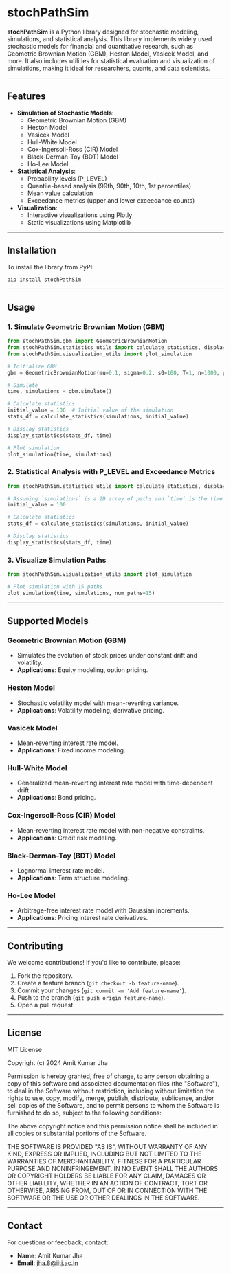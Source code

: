 # stochPathSim

**stochPathSim** is a Python library designed for stochastic modeling, simulations, and statistical analysis. This library implements widely used stochastic models for financial and quantitative research, such as Geometric Brownian Motion (GBM), Heston Model, Vasicek Model, and more. It also includes utilities for statistical evaluation and visualization of simulations, making it ideal for researchers, quants, and data scientists.

---

## Features
- **Simulation of Stochastic Models**:
  - Geometric Brownian Motion (GBM)
  - Heston Model
  - Vasicek Model
  - Hull-White Model
  - Cox-Ingersoll-Ross (CIR) Model
  - Black-Derman-Toy (BDT) Model
  - Ho-Lee Model
- **Statistical Analysis**:
  - Probability levels (P_LEVEL)
  - Quantile-based analysis (99th, 90th, 10th, 1st percentiles)
  - Mean value calculation
  - Exceedance metrics (upper and lower exceedance counts)
- **Visualization**:
  - Interactive visualizations using Plotly
  - Static visualizations using Matplotlib

---

## Installation

To install the library from PyPI:

```bash
pip install stochPathSim
```

---

## Usage

### 1. **Simulate Geometric Brownian Motion (GBM)**

```python
from stochPathSim.gbm import GeometricBrownianMotion
from stochPathSim.statistics_utils import calculate_statistics, display_statistics
from stochPathSim.visualization_utils import plot_simulation

# Initialize GBM
gbm = GeometricBrownianMotion(mu=0.1, sigma=0.2, s0=100, T=1, n=1000, paths=1000)

# Simulate
time, simulations = gbm.simulate()

# Calculate statistics
initial_value = 100  # Initial value of the simulation
stats_df = calculate_statistics(simulations, initial_value)

# Display statistics
display_statistics(stats_df, time)

# Plot simulation
plot_simulation(time, simulations)
```

### 2. **Statistical Analysis with P_LEVEL and Exceedance Metrics**

```python
from stochPathSim.statistics_utils import calculate_statistics, display_statistics

# Assuming `simulations` is a 2D array of paths and `time` is the time vector
initial_value = 100

# Calculate statistics
stats_df = calculate_statistics(simulations, initial_value)

# Display statistics
display_statistics(stats_df, time)
```

### 3. **Visualize Simulation Paths**

```python
from stochPathSim.visualization_utils import plot_simulation

# Plot simulation with 15 paths
plot_simulation(time, simulations, num_paths=15)
```

---

## Supported Models

### Geometric Brownian Motion (GBM)
- Simulates the evolution of stock prices under constant drift and volatility.
- **Applications**: Equity modeling, option pricing.

### Heston Model
- Stochastic volatility model with mean-reverting variance.
- **Applications**: Volatility modeling, derivative pricing.

### Vasicek Model
- Mean-reverting interest rate model.
- **Applications**: Fixed income modeling.

### Hull-White Model
- Generalized mean-reverting interest rate model with time-dependent drift.
- **Applications**: Bond pricing.

### Cox-Ingersoll-Ross (CIR) Model
- Mean-reverting interest rate model with non-negative constraints.
- **Applications**: Credit risk modeling.

### Black-Derman-Toy (BDT) Model
- Lognormal interest rate model.
- **Applications**: Term structure modeling.

### Ho-Lee Model
- Arbitrage-free interest rate model with Gaussian increments.
- **Applications**: Pricing interest rate derivatives.

---

## Contributing
We welcome contributions! If you'd like to contribute, please:
1. Fork the repository.
2. Create a feature branch (`git checkout -b feature-name`).
3. Commit your changes (`git commit -m 'Add feature-name'`).
4. Push to the branch (`git push origin feature-name`).
5. Open a pull request.

---

## License

MIT License

Copyright (c) 2024 Amit Kumar Jha

Permission is hereby granted, free of charge, to any person obtaining a copy of this software and associated documentation files (the "Software"), to deal in the Software without restriction, including without limitation the rights to use, copy, modify, merge, publish, distribute, sublicense, and/or sell copies of the Software, and to permit persons to whom the Software is furnished to do so, subject to the following conditions:

The above copyright notice and this permission notice shall be included in all copies or substantial portions of the Software.

THE SOFTWARE IS PROVIDED "AS IS", WITHOUT WARRANTY OF ANY KIND, EXPRESS OR IMPLIED, INCLUDING BUT NOT LIMITED TO THE WARRANTIES OF MERCHANTABILITY, FITNESS FOR A PARTICULAR PURPOSE AND NONINFRINGEMENT. IN NO EVENT SHALL THE AUTHORS OR COPYRIGHT HOLDERS BE LIABLE FOR ANY CLAIM, DAMAGES OR OTHER LIABILITY, WHETHER IN AN ACTION OF CONTRACT, TORT OR OTHERWISE, ARISING FROM, OUT OF OR IN CONNECTION WITH THE SOFTWARE OR THE USE OR OTHER DEALINGS IN THE SOFTWARE.

---

## Contact
For questions or feedback, contact:
- **Name**: Amit Kumar Jha
- **Email**: jha.8@iitj.ac.in

